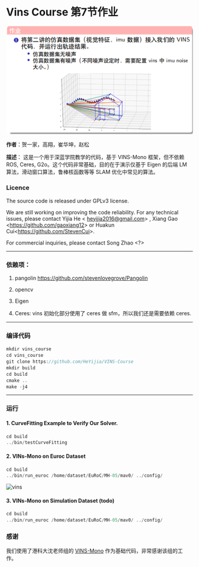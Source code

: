 # Vins Course 第7节作业

![](7-4.png)

**作者**：贺一家，高翔，崔华坤，赵松

**描述**：
这是一个用于深蓝学院教学的代码，基于 VINS-Mono 框架，但不依赖 ROS, Ceres, G2o。这个代码非常基础，目的在于演示仅基于 Eigen 的后端 LM 算法，滑动窗口算法，鲁棒核函数等等 SLAM 优化中常见的算法。

### Licence
The source code is released under GPLv3 license.

We are still working on improving the code reliability. For any technical issues, please contact Yijia He <	heyijia2016@gmail.com> , Xiang Gao <<https://github.com/gaoxiang12>> or Huakun Cui<<https://github.com/StevenCui>>.

For commercial inquiries, please contact Song Zhao <?>

---
### 依赖项：

1. pangolin  <https://github.com/stevenlovegrove/Pangolin>

2. opencv

3. Eigen

4. Ceres: vins 初始化部分使用了 ceres 做 sfm，所以我们还是需要依赖 ceres.

---
### 编译代码

```c++
mkdir vins_course
cd vins_course
git clone https://github.com/HeYijia/VINS-Course
mkdir build
cd build
cmake ..
make -j4
```
---
### 运行
#### 1. CurveFitting Example to Verify Our Solver.
```c++
cd build
../bin/testCurveFitting
```

#### 2. VINs-Mono on Euroc Dataset
```c++
cd build
../bin/run_euroc /home/dataset/EuRoC/MH-05/mav0/ ../config/
```
![vins](doc/vins.gif)

#### 3. VINs-Mono on Simulation Dataset (todo)

```c++
cd build
../bin/run_euroc /home/dataset/EuRoC/MH-05/mav0/ ../config/
```

### 感谢

我们使用了港科大沈老师组的 [VINS-Mono](https://github.com/HKUST-Aerial-Robotics/VINS-Mono) 作为基础代码，非常感谢该组的工作。
